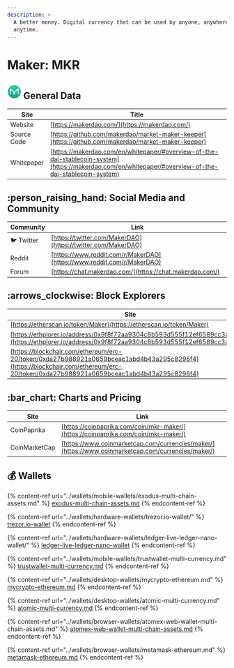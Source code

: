 ```yaml
---
description: >-
  A better money. Digital currency that can be used by anyone, anywhere,
  anytime.
---
```


# Maker: MKR

## <img src="../.gitbook/assets/mkr.png" alt="" data-size="original"> General Data

| Site        | Title                                                                                                                                                  |
| ----------- | ------------------------------------------------------------------------------------------------------------------------------------------------------ |
| Website     | [https://makerdao.com/](https://makerdao.com/)                                                                                                         |
| Source Code | [https://github.com/makerdao/market-maker-keeper](https://github.com/makerdao/market-maker-keeper)                                                     |
| Whitepaper  | [https://makerdao.com/en/whitepaper/#overview-of-the-dai-stablecoin-system](https://makerdao.com/en/whitepaper/#overview-of-the-dai-stablecoin-system) |

## :person\_raising\_hand: Social Media and Community

| Community      | Link                                                                   |
| -------------- | ---------------------------------------------------------------------- |
| :bird: Twitter | [https://twitter.com/MakerDAO](https://twitter.com/MakerDAO)           |
| Reddit         | [https://www.reddit.com/r/MakerDAO](https://www.reddit.com/r/MakerDAO) |
| Forum          | [https://chat.makerdao.com/](https://chat.makerdao.com/)               |

## :arrows\_clockwise: Block Explorers

| Site                                                                                                                                                                               |
| ---------------------------------------------------------------------------------------------------------------------------------------------------------------------------------- |
| [https://etherscan.io/token/Maker](https://etherscan.io/token/Maker)                                                                                                               |
| [https://ethplorer.io/address/0x9f8f72aa9304c8b593d555f12ef6589cc3a579a2](https://ethplorer.io/address/0x9f8f72aa9304c8b593d555f12ef6589cc3a579a2)                                 |
| [https://blockchair.com/ethereum/erc-20/token/0xda27b988921a0659bceac1abd4b43a295c8296f4](https://blockchair.com/ethereum/erc-20/token/0xda27b988921a0659bceac1abd4b43a295c8296f4) |

## :bar\_chart: Charts and Pricing

| Site          | Link                                                                                               |
| ------------- | -------------------------------------------------------------------------------------------------- |
| CoinPaprika   | [https://coinpaprika.com/coin/mkr-maker/](https://coinpaprika.com/coin/mkr-maker/)                 |
| CoinMarketCap | [https://www.coinmarketcap.com/currencies/maker/](https://www.coinmarketcap.com/currencies/maker/) |

## :moneybag: Wallets

{% content-ref url="../wallets/mobile-wallets/exodus-multi-chain-assets.md" %}
[exodus-multi-chain-assets.md](../wallets/mobile-wallets/exodus-multi-chain-assets.md)
{% endcontent-ref %}

{% content-ref url="../wallets/hardware-wallets/trezor.io-wallet/" %}
[trezor.io-wallet](../wallets/hardware-wallets/trezor.io-wallet/)
{% endcontent-ref %}

{% content-ref url="../wallets/hardware-wallets/ledger-live-ledger-nano-wallet/" %}
[ledger-live-ledger-nano-wallet](../wallets/hardware-wallets/ledger-live-ledger-nano-wallet/)
{% endcontent-ref %}

{% content-ref url="../wallets/mobile-wallets/trustwallet-multi-currency.md" %}
[trustwallet-multi-currency.md](../wallets/mobile-wallets/trustwallet-multi-currency.md)
{% endcontent-ref %}

{% content-ref url="../wallets/desktop-wallets/mycrypto-ethereum.md" %}
[mycrypto-ethereum.md](../wallets/desktop-wallets/mycrypto-ethereum.md)
{% endcontent-ref %}

{% content-ref url="../wallets/desktop-wallets/atomic-multi-currency.md" %}
[atomic-multi-currency.md](../wallets/desktop-wallets/atomic-multi-currency.md)
{% endcontent-ref %}

{% content-ref url="../wallets/browser-wallets/atomex-web-wallet-multi-chain-assets.md" %}
[atomex-web-wallet-multi-chain-assets.md](../wallets/browser-wallets/atomex-web-wallet-multi-chain-assets.md)
{% endcontent-ref %}

{% content-ref url="../wallets/browser-wallets/metamask-ethereum.md" %}
[metamask-ethereum.md](../wallets/browser-wallets/metamask-ethereum.md)
{% endcontent-ref %}
